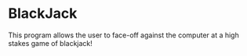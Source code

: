 # BlackJack
This program allows the user to face-off against the computer at a high stakes game of blackjack!
